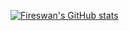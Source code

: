 [![Fireswan's GitHub stats](https://github-readme-stats.vercel.app/api?username=noobie7&count_private=true)](https://github.com/noobie7/github-readme-stats)
